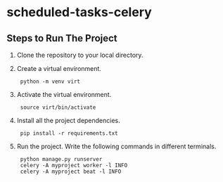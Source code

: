 # scheduled-tasks-celery
## Steps to Run The Project
1. Clone the repository to your local directory.
2. Create a virtual environment.
   
        python -m venv virt

3. Activate the virtual environment.

        source virt/bin/activate

4. Install all the project dependencies.

        pip install -r requirements.txt

5. Run the project. Write the following commands in different terminals.

        python manage.py runserver
        celery -A myproject worker -l INFO
        celery -A myproject beat -l INFO

      

